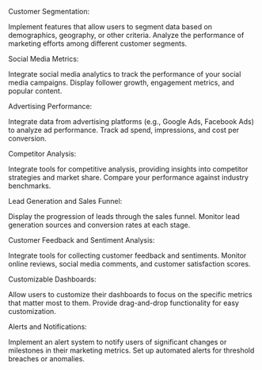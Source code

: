 Customer Segmentation:

Implement features that allow users to segment data based on demographics, geography, or other criteria.
Analyze the performance of marketing efforts among different customer segments.


Social Media Metrics:

Integrate social media analytics to track the performance of your social media campaigns.
Display follower growth, engagement metrics, and popular content.

Advertising Performance:

Integrate data from advertising platforms (e.g., Google Ads, Facebook Ads) to analyze ad performance.
Track ad spend, impressions, and cost per conversion.

Competitor Analysis:

Integrate tools for competitive analysis, providing insights into competitor strategies and market share.
Compare your performance against industry benchmarks.


Lead Generation and Sales Funnel:

Display the progression of leads through the sales funnel.
Monitor lead generation sources and conversion rates at each stage.


Customer Feedback and Sentiment Analysis:

Integrate tools for collecting customer feedback and sentiments.
Monitor online reviews, social media comments, and customer satisfaction scores.


Customizable Dashboards:

Allow users to customize their dashboards to focus on the specific metrics that matter most to them.
Provide drag-and-drop functionality for easy customization.


Alerts and Notifications:

Implement an alert system to notify users of significant changes or milestones in their marketing metrics.
Set up automated alerts for threshold breaches or anomalies.